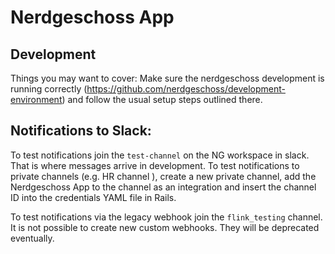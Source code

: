 # Nerdgeschoss App

## Development

Things you may want to cover:
Make sure the nerdgeschoss development is running correctly (https://github.com/nerdgeschoss/development-environment) and follow the usual setup steps outlined there.

## Notifications to Slack:

To test notifications join the `test-channel` on the NG workspace in slack. That is where messages arrive in development.
To test notifications to private channels (e.g. HR channel ), create a new private channel, add the Nerdgeschoss App to the channel as an integration and insert the channel ID into the credentials YAML file in Rails.

To test notifications via the legacy webhook join the `flink_testing` channel. It is not possible to create new custom webhooks. They will be deprecated eventually.
